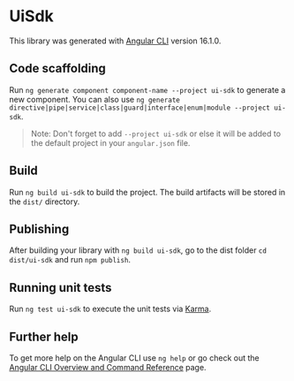 # UiSdk

This library was generated with [Angular CLI](https://github.com/angular/angular-cli) version 16.1.0.

## Code scaffolding

Run `ng generate component component-name --project ui-sdk` to generate a new component. You can also use `ng generate directive|pipe|service|class|guard|interface|enum|module --project ui-sdk`.
> Note: Don't forget to add `--project ui-sdk` or else it will be added to the default project in your `angular.json` file. 

## Build

Run `ng build ui-sdk` to build the project. The build artifacts will be stored in the `dist/` directory.

## Publishing

After building your library with `ng build ui-sdk`, go to the dist folder `cd dist/ui-sdk` and run `npm publish`.

## Running unit tests

Run `ng test ui-sdk` to execute the unit tests via [Karma](https://karma-runner.github.io).

## Further help

To get more help on the Angular CLI use `ng help` or go check out the [Angular CLI Overview and Command Reference](https://angular.io/cli) page.
